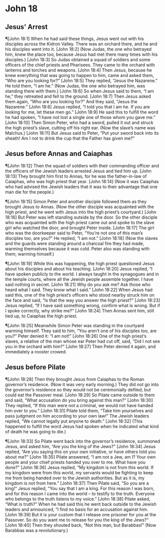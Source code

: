 # John 18

## Jesus' Arrest
¶[John 18:1] When he had said these things, Jesus went out with his disciples across the Kidron Valley. There was an orchard there, and he and his disciples went into it.
[John 18:2] (Now Judas, the one who betrayed him, knew the place too, because Jesus had met there many times with his disciples.)
[John 18:3] So Judas obtained a squad of soldiers and some officers of the chief priests and Pharisees. They came to the orchard with lanterns and torches and weapons.
[John 18:4] Then Jesus, because he knew everything that was going to happen to him, came and asked them, “Who are you looking for?”
[John 18:5] They replied, “Jesus the Nazarene.” He told them, “I am he.” (Now Judas, the one who betrayed him, was standing there with them.)
[John 18:6] So when Jesus said to them, “I am he,” they retreated and fell to the ground.
[John 18:7] Then Jesus asked them again, “Who are you looking for?” And they said, “Jesus the Nazarene.”
[John 18:8] Jesus replied, “I told you that I am he. If you are looking for me, let these men go.”
[John 18:9] He said this to fulfill the word he had spoken, “I have not lost a single one of those whom you gave me.”
[John 18:10] Then Simon Peter, who had a sword, pulled it out and struck the high priest’s slave, cutting off his right ear. (Now the slave’s name was Malchus.)
[John 18:11] But Jesus said to Peter, “Put your sword back into its sheath! Am I not to drink the cup that the Father has given me?”

## Jesus before Annas and Caiaphas
¶[John 18:12] Then the squad of soldiers with their commanding officer and the officers of the Jewish leaders arrested Jesus and tied him up.
[John 18:13] They brought him first to Annas, for he was the father-in-law of Caiaphas, who was high priest that year.
[John 18:14] (Now it was Caiaphas who had advised the Jewish leaders that it was to their advantage that one man die for the people.)

¶[John 18:15] Simon Peter and another disciple followed them as they brought Jesus to Annas. (Now the other disciple was acquainted with the high priest, and he went with Jesus into the high priest’s courtyard.)
[John 18:16] But Peter was left standing outside by the door. So the other disciple who was acquainted with the high priest came out and spoke to the slave girl who watched the door, and brought Peter inside.
[John 18:17] The girl who was the doorkeeper said to Peter, “You’re not one of this man’s disciples too, are you?” He replied, “I am not.”
[John 18:18] (Now the slaves and the guards were standing around a charcoal fire they had made, warming themselves because it was cold. Peter also was standing with them, warming himself.)

¶[John 18:19] While this was happening, the high priest questioned Jesus about his disciples and about his teaching.
[John 18:20] Jesus replied, “I have spoken publicly to the world. I always taught in the synagogues and in the temple courts, where all the Jewish people assemble together. I have said nothing in secret.
[John 18:21] Why do you ask me? Ask those who heard what I said. They know what I said.”
[John 18:22] When Jesus had said this, one of the high priest’s officers who stood nearby struck him on the face and said, “Is that the way you answer the high priest?”
[John 18:23] Jesus replied, “If I have said something wrong, confirm what is wrong. But if I spoke correctly, why strike me?”
[John 18:24] Then Annas sent him, still tied up, to Caiaphas the high priest.

¶[John 18:25] Meanwhile Simon Peter was standing in the courtyard warming himself. They said to him, “You aren’t one of his disciples too, are you?” Peter denied it: “I am not!”
[John 18:26] One of the high priest’s slaves, a relative of the man whose ear Peter had cut off, said, “Did I not see you in the orchard with him?”
[John 18:27] Then Peter denied it again, and immediately a rooster crowed.

## Jesus before Pilate
¶[John 18:28] Then they brought Jesus from Caiaphas to the Roman governor’s residence. (Now it was very early morning.) They did not go into the governor’s residence so they would not be ceremonially defiled, but could eat the Passover meal.
[John 18:29] So Pilate came outside to them and said, “What accusation do you bring against this man?”
[John 18:30] They replied, “If this man were not a criminal, we would not have handed him over to you.”
[John 18:31] Pilate told them, “Take him yourselves and pass judgment on him according to your own law!” The Jewish leaders replied, “We cannot legally put anyone to death.”
[John 18:32] (This happened to fulfill the word Jesus had spoken when he indicated what kind of death he was going to die.)

¶[John 18:33] So Pilate went back into the governor’s residence, summoned Jesus, and asked him, “Are you the king of the Jews?”
[John 18:34] Jesus replied, “Are you saying this on your own initiative, or have others told you about me?”
[John 18:35] Pilate answered, “I am not a Jew, am I? Your own people and your chief priests handed you over to me. What have you done?”
[John 18:36] Jesus replied, “My kingdom is not from this world. If my kingdom were from this world, my servants would be fighting to keep me from being handed over to the Jewish authorities. But as it is, my kingdom is not from here.”
[John 18:37] Then Pilate said, “So you are a king!” Jesus replied, “You say that I am a king. For this reason I was born, and for this reason I came into the world – to testify to the truth. Everyone who belongs to the truth listens to my voice.”
[John 18:38] Pilate asked, “What is truth?” When he had said this he went back outside to the Jewish leaders and announced, “I find no basis for an accusation against him.
[John 18:39] But it is your custom that I release one prisoner for you at the Passover. So do you want me to release for you the king of the Jews?”
[John 18:40] Then they shouted back, “Not this man, but Barabbas!” (Now Barabbas was a revolutionary.)
